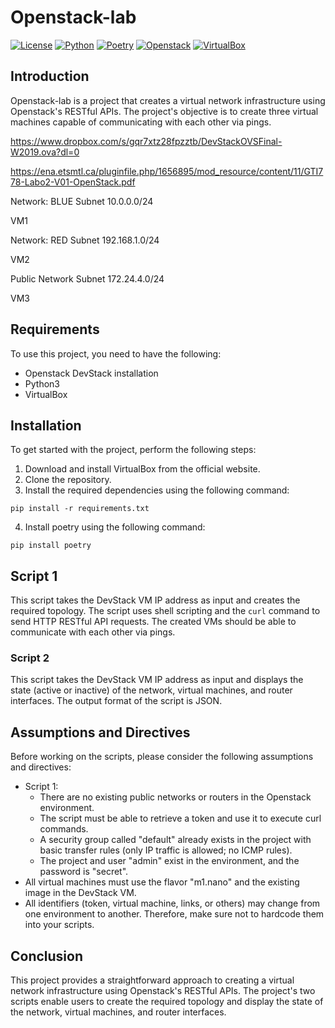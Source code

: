 # Openstack-lab

[![License](https://img.shields.io/badge/license-MIT-blue.svg)](LICENSE)
[![Python](https://img.shields.io/badge/python-3.8-blue.svg)](https://www.python.org/downloads/release/python-380/)
[![Poetry](https://img.shields.io/badge/poetry-1.1.4-blue.svg)](https://python-poetry.org/docs/)
[![Openstack](https://img.shields.io/badge/openstack-queens-blue.svg)](https://docs.openstack.org/queens/)
[![VirtualBox](https://img.shields.io/badge/virtualbox-6.1-blue.svg)](https://www.virtualbox.org/wiki/Downloads)

## Introduction

Openstack-lab is a project that creates a virtual network infrastructure using Openstack's RESTful APIs. The project's objective is to create three virtual machines capable of communicating with each other via pings.

https://www.dropbox.com/s/gqr7xtz28fpzztb/DevStackOVSFinal-W2019.ova?dl=0

https://ena.etsmtl.ca/pluginfile.php/1656895/mod_resource/content/11/GTI778-Labo2-V01-OpenStack.pdf

Network: BLUE
Subnet 10.0.0.0/24

VM1

Network: RED
Subnet 192.168.1.0/24

VM2

Public Network
Subnet 172.24.4.0/24

VM3

## Requirements

To use this project, you need to have the following:

* Openstack DevStack installation
* Python3
* VirtualBox

## Installation

To get started with the project, perform the following steps:

1. Download and install VirtualBox from the official website.
2. Clone the repository.
3. Install the required dependencies using the following command:

```shell
pip install -r requirements.txt
```

4. Install poetry using the following command:

```shell
pip install poetry
```
## Script 1

This script takes the DevStack VM IP address as input and creates the required topology. The script uses shell scripting and the `curl` command to send HTTP RESTful API requests. The created VMs should be able to communicate with each other via pings.

### Script 2

This script takes the DevStack VM IP address as input and displays the state (active or inactive) of the network, virtual machines, and router interfaces. The output format of the script is JSON.

## Assumptions and Directives

Before working on the scripts, please consider the following assumptions and directives:

* Script 1:
  * There are no existing public networks or routers in the Openstack environment.
  * The script must be able to retrieve a token and use it to execute curl commands.
  * A security group called "default" already exists in the project with basic transfer rules (only IP traffic is allowed; no ICMP rules).
  * The project and user "admin" exist in the environment, and the password is "secret".
* All virtual machines must use the flavor "m1.nano" and the existing image in the DevStack VM.
* All identifiers (token, virtual machine, links, or others) may change from one environment to another. Therefore, make sure not to hardcode them into your scripts.

## Conclusion

This project provides a straightforward approach to creating a virtual network infrastructure using Openstack's RESTful APIs. The project's two scripts enable users to create the required topology and display the state of the network, virtual machines, and router interfaces.
